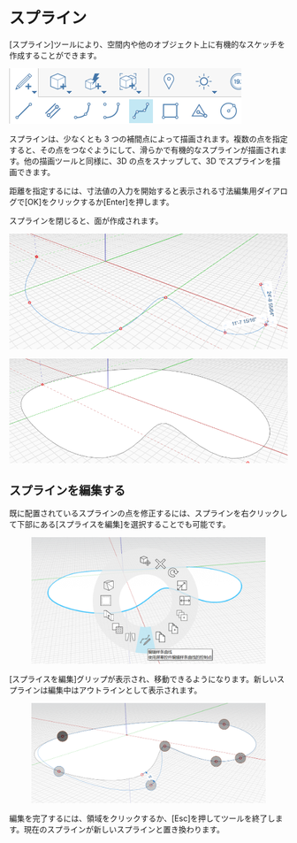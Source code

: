 # スプライン 

[スプライン]ツールにより、空間内や他のオブジェクト上に有機的なスケッチを作成することができます。

![](../.gitbook/assets/spline.png)

スプラインは、少なくとも 3 つの補間点によって描画されます。複数の点を指定すると、その点をつなぐようにして、滑らかで有機的なスプラインが描画されます。他の描画ツールと同様に、3D の点をスナップして、3D でスプラインを描画できます。

距離を指定するには、寸法値の入力を開始すると表示される寸法編集用ダイアログで[OK]をクリックするか[Enter]を押します。

スプラインを閉じると、面が作成されます。

![](../.gitbook/assets/spline2.png)

![](../.gitbook/assets/spline3.png)

## スプラインを編集する

既に配置されているスプラインの点を修正するには、スプラインを右クリックして下部にある[スプライスを編集]を選択することでも可能です。

<figure><img src="../.gitbook/assets/image (8).png" alt=""><figcaption></figcaption></figure>

[スプライスを編集]グリップが表示され、移動できるようになります。新しいスプラインは編集中はアウトラインとして表示されます。

<figure><img src="../.gitbook/assets/image (5).png" alt=""><figcaption></figcaption></figure>

編集を完了するには、領域をクリックするか、[Esc]を押してツールを終了します。現在のスプラインが新しいスプラインと置き換わります。
